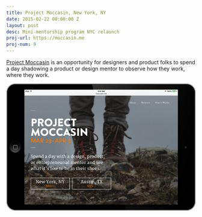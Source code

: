 ```yaml
---
title: Project Moccasin, New York, NY
date: 2015-02-22 00:00:00 Z
layout: post
desc: Mini-mentorship program NYC relaunch
proj-url: https://moccasin.me
proj-num: 9
---
```


[Project Moccasin](https://moccasin.me) is an opportunity for designers and product folks to spend a day shadowing a product or design mentor to observe how they work, where they work.

![Project Moccasin](../images/09-h.png)
